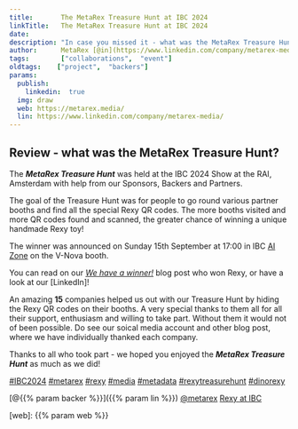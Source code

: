 ```yaml
---
title:       The MetaRex Treasure Hunt at IBC 2024
linkTitle:   The MetaRex Treasure Hunt at IBC 2024
date:        
description: "In case you missed it - what was the MetaRex Treasure Hunt?"
author:      MetaRex [@in](https://www.linkedin.com/company/metarex-media)
tags:        ["collaborations",  "event"]
oldtags:    ["project",  "backers"]
params:
  publish:
    linkedin:  true
  img: draw
  web: https://metarex.media/
  lin: https://www.linkedin.com/company/metarex-media/
---
```


## Review - what was the MetaRex Treasure Hunt?

The **_MetaRex Treasure Hunt_** was held at the IBC 2024 Show at the RAI, Amsterdam with help from our Sponsors, Backers and Partners. 

The goal of the Treasure Hunt was for people to go round various partner booths and find all the special Rexy QR codes.  The more booths visited and more QR codes found and scanned, the greater chance of winning a unique handmade Rexy toy!  

The winner was announced on Sunday 15th September at 17:00 in IBC [AI Zone][rxydraw] on the V-Nova booth. 

You can read on our [_We have a winner!_] blog post who won Rexy, or have a look at our <i class="linkedin icon"></i> [LinkedIn]!

An amazing **15** companies helped us out with our Treasure Hunt by hiding the Rexy QR codes on their booths.  A very special thanks to them all for all their support, enthusiasm and willing to take part.  Without them it would not of been possible. 
Do see our soical media account and other blog post, where we have individually thanked each company. 

Thanks to all who took part - we hoped you enjoyed the **_MetaRex Treasure Hunt_** as much as we did! 


[#IBC2024](https://www.linkedin.com/search/results/all/?keywords=%23IBC2024)
[#metarex](https://www.linkedin.com/search/results/all/?keywords=%23metarex)
[#rexy](https://www.linkedin.com/search/results/all/?keywords=%23rexy)
[#media](https://www.linkedin.com/search/results/all/?keywords=%23media)
[#metadata](https://www.linkedin.com/search/results/all/?keywords=%23metadata)
[#rexytreasurehunt](https://www.linkedin.com/search/results/all/?keywords=%23rexytreasurehunt)
[#dinorexy](https://www.linkedin.com/search/results/all/?keywords=%23dinorexy)

<i class = "linkedin icon"></i>[@{{% param backer %}}]({{% param lin %}})
<i class = "linkedin icon"></i>[@metarex][limrx]
<i class = "linkedin icon"></i>[Rexy at IBC][lirxy]

[web]:    {{% param web %}}

[limrx]:   https://uk.linkedin.com/company/metarex-media
[lirxy]:   https://www.linkedin.com/search/results/all/?keywords=%23ibc2024%20%23metarex%20%23rexy
[rxydraw]: https://ibc2024.mapyourshow.com/8_0/floorplan/?st=keyword&hallID=J&sv=V-NOVA&selectedBooth=14.AI03
[Blog]:    /blog/we-have-a-winner-TH/index.md
[_We have a winner!_]:  https://www.linkedin.com/posts/metarex-media_rexy-treasurehunt-ibc2024-activity-7241828285431648260-f6gx